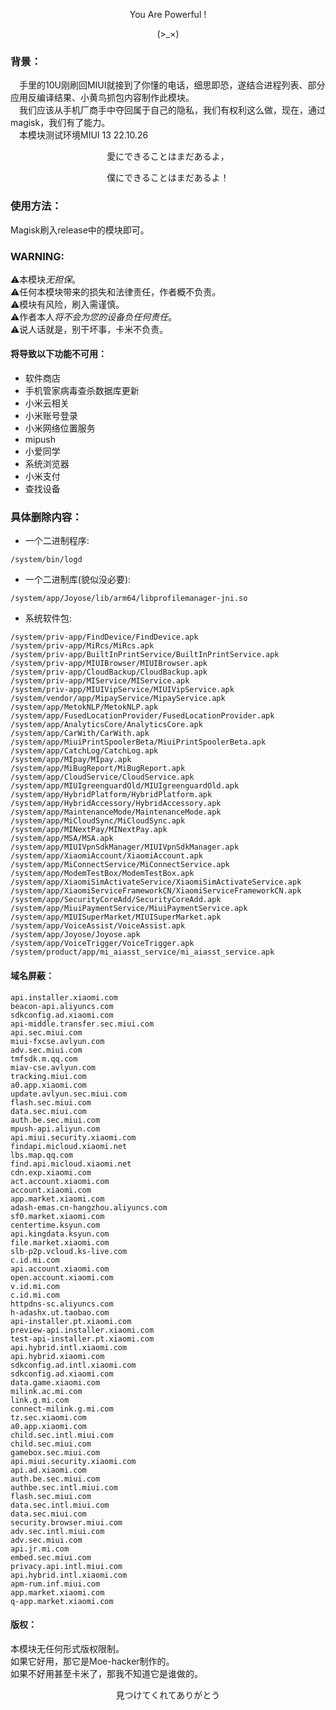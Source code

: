 <p align="center">You Are Powerful !</p>        
<p align="center">(>_×)</p> 

### 背景：      
&emsp;手里的10U刚刷回MIUI就接到了你懂的电话，细思即恐，遂结合进程列表、部分应用反编译结果、小黄鸟抓包内容制作此模块。         
&emsp;我们应该从手机厂商手中夺回属于自己的隐私，我们有权利这么做，现在，通过magisk，我们有了能力。        
&emsp;本模块测试环境MIUI 13 22.10.26     
<p align="center">愛にできることはまだあるよ，</p>              
<p align="center">僕にできることはまだあるよ！</p>        

### 使用方法：      
Magisk刷入release中的模块即可。      
### WARNING:        
⚠本模块*无担保*。       
⚠任何本模块带来的损失和法律责任，作者概不负责。         
⚠模块有风险，刷入需谨慎。         
⚠作者本人*将不会为您的设备负任何责任*。          
⚠说人话就是，别干坏事，卡米不负责。
#### 将导致以下功能不可用：          
- 软件商店          
- 手机管家病毒查杀数据库更新          
- 小米云相关       
- 小米账号登录       
- 小米网络位置服务       
- mipush         
- 小爱同学       
- 系统浏览器       
- 小米支付        
- 查找设备        
### 具体删除内容：         
- 一个二进制程序:        
```
/system/bin/logd
```
- 一个二进制库(貌似没必要):        
```
/system/app/Joyose/lib/arm64/libprofilemanager-jni.so
```
- 系统软件包:             
```
/system/priv-app/FindDevice/FindDevice.apk
/system/priv-app/MiRcs/MiRcs.apk
/system/priv-app/BuiltInPrintService/BuiltInPrintService.apk
/system/priv-app/MIUIBrowser/MIUIBrowser.apk
/system/priv-app/CloudBackup/CloudBackup.apk
/system/priv-app/MIService/MIService.apk
/system/priv-app/MIUIVipService/MIUIVipService.apk
/system/vendor/app/MipayService/MipayService.apk
/system/app/MetokNLP/MetokNLP.apk
/system/app/FusedLocationProvider/FusedLocationProvider.apk
/system/app/AnalyticsCore/AnalyticsCore.apk
/system/app/CarWith/CarWith.apk
/system/app/MiuiPrintSpoolerBeta/MiuiPrintSpoolerBeta.apk
/system/app/CatchLog/CatchLog.apk
/system/app/MIpay/MIpay.apk
/system/app/MiBugReport/MiBugReport.apk
/system/app/CloudService/CloudService.apk
/system/app/MIUIgreenguardOld/MIUIgreenguardOld.apk
/system/app/HybridPlatform/HybridPlatform.apk
/system/app/HybridAccessory/HybridAccessory.apk
/system/app/MaintenanceMode/MaintenanceMode.apk
/system/app/MiCloudSync/MiCloudSync.apk
/system/app/MINextPay/MINextPay.apk
/system/app/MSA/MSA.apk
/system/app/MIUIVpnSdkManager/MIUIVpnSdkManager.apk
/system/app/XiaomiAccount/XiaomiAccount.apk
/system/app/MiConnectService/MiConnectService.apk
/system/app/ModemTestBox/ModemTestBox.apk
/system/app/XiaomiSimActivateService/XiaomiSimActivateService.apk
/system/app/XiaomiServiceFrameworkCN/XiaomiServiceFrameworkCN.apk
/system/app/SecurityCoreAdd/SecurityCoreAdd.apk
/system/app/MiuiPaymentService/MiuiPaymentService.apk
/system/app/MIUISuperMarket/MIUISuperMarket.apk
/system/app/VoiceAssist/VoiceAssist.apk
/system/app/Joyose/Joyose.apk
/system/app/VoiceTrigger/VoiceTrigger.apk
/system/product/app/mi_aiasst_service/mi_aiasst_service.apk
```
#### 域名屏蔽：         
```text
api.installer.xiaomi.com
beacon-api.aliyuncs.com
sdkconfig.ad.xiaomi.com
api-middle.transfer.sec.miui.com
api.sec.miui.com
miui-fxcse.avlyun.com
adv.sec.miui.com
tmfsdk.m.qq.com
miav-cse.avlyun.com
tracking.miui.com
a0.app.xiaomi.com
update.avlyun.sec.miui.com
flash.sec.miui.com
data.sec.miui.com
auth.be.sec.miui.com
mpush-api.aliyun.com
api.miui.security.xiaomi.com
findapi.micloud.xiaomi.net
lbs.map.qq.com
find.api.micloud.xiaomi.net
cdn.exp.xiaomi.com
act.account.xiaomi.com
account.xiaomi.com
app.market.xiaomi.com
adash-emas.cn-hangzhou.aliyuncs.com
sf0.market.xiaomi.com
centertime.ksyun.com
api.kingdata.ksyun.com
file.market.xiaomi.com
slb-p2p.vcloud.ks-live.com
c.id.mi.com
api.account.xiaomi.com
open.account.xiaomi.com
v.id.mi.com
c.id.mi.com
httpdns-sc.aliyuncs.com
h-adashx.ut.taobao.com
api-installer.pt.xiaomi.com
preview-api.installer.xiaomi.com
test-api-installer.pt.xiaomi.com
api.hybrid.intl.xiaomi.com
api.hybrid.xiaomi.com
sdkconfig.ad.intl.xiaomi.com
sdkconfig.ad.xiaomi.com
data.game.xiaomi.com
milink.ac.mi.com
link.g.mi.com
connect-milink.g.mi.com
tz.sec.xiaomi.com
a0.app.xiaomi.com
child.sec.intl.miui.com
child.sec.miui.com
gamebox.sec.miui.com
api.miui.security.xiaomi.com
api.ad.xiaomi.com
auth.be.sec.miui.com
authbe.sec.intl.miui.com
flash.sec.miui.com
data.sec.intl.miui.com
data.sec.miui.com
security.browser.miui.com
adv.sec.intl.miui.com
adv.sec.miui.com
api.jr.mi.com
embed.sec.miui.com
privacy.api.intl.miui.com
api.hybrid.intl.xiaomi.com
apm-rum.inf.miui.com
app.market.xiaomi.com
q-app.market.xiaomi.com
```
#### 版权：          
本模块无任何形式版权限制。        
如果它好用，那它是Moe-hacker制作的。          
如果不好用甚至卡米了，那我不知道它是谁做的。          
<p align="center">見つけてくれてありがとう</p>        
